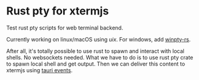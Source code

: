 # Rust pty for xtermjs

Test rust pty scripts for web terminal backend.

Currently working on linux/macOS using *uix*. For windows, add [winpty-rs](https://crates.io/crates/winpty-rs).

After all, it's totally possible to use rust to spawn and interact with local shells. No websockets needed. What we have to do is to use rust pty crate to spawn local shell and get output. Then we can deliver this content to xtermjs using [tauri events](https://tauri.studio/docs/guides/events/).
